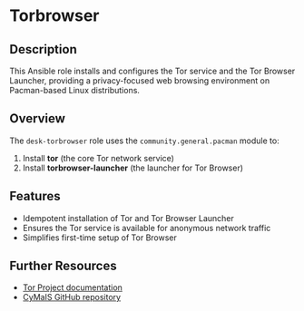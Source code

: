# Torbrowser

## Description

This Ansible role installs and configures the Tor service and the Tor Browser Launcher, providing a privacy-focused web browsing environment on Pacman-based Linux distributions.

## Overview

The `desk-torbrowser` role uses the `community.general.pacman` module to:

1. Install **tor** (the core Tor network service)  
2. Install **torbrowser-launcher** (the launcher for Tor Browser)  

## Features

* Idempotent installation of Tor and Tor Browser Launcher  
* Ensures the Tor service is available for anonymous network traffic  
* Simplifies first-time setup of Tor Browser  

## Further Resources

* [Tor Project documentation](https://www.torproject.org/)
* [CyMaIS GitHub repository](https://github.com/kevinveenbirkenbach/cymais)